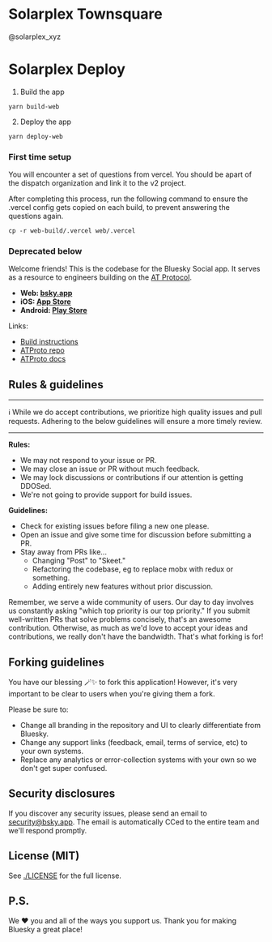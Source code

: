 # Solarplex Townsquare
@solarplex_xyz

# Solarplex Deploy

1. Build the app
```
yarn build-web
```

2. Deploy the app
```
yarn deploy-web
```

### First time setup

You will encounter a set of questions from vercel. You should be apart of the dispatch organization and link it to the v2 project.

After completing this process, run the following command to ensure the .vercel config gets copied on each build, to prevent answering the questions again.

```
cp -r web-build/.vercel web/.vercel
```

### Deprecated below
Welcome friends! This is the codebase for the Bluesky Social app. It serves as a resource to engineers building on the [AT Protocol](https://atproto.com).

- **Web: [bsky.app](https://bsky.app)**
- **iOS: [App Store](https://apps.apple.com/us/app/bluesky-social/id6444370199)**
- **Android: [Play Store](https://play.google.com/store/apps/details?id=xyz.blueskyweb.app&hl=en_US&gl=US)**

Links:

- [Build instructions](./docs/build.md)
- [ATProto repo](https://github.com/bluesky-social/atproto)
- [ATProto docs](https://atproto.com)

## Rules & guidelines

--- 

ℹ️ While we do accept contributions, we prioritize high quality issues and pull requests. Adhering to the below guidelines will ensure a more timely review.

---

**Rules:**

- We may not respond to your issue or PR.
- We may close an issue or PR without much feedback.
- We may lock discussions or contributions if our attention is getting DDOSed.
- We're not going to provide support for build issues.

**Guidelines:**

- Check for existing issues before filing a new one please.
- Open an issue and give some time for discussion before submitting a PR.
- Stay away from PRs like...
  - Changing "Post" to "Skeet."
  - Refactoring the codebase, eg to replace mobx with redux or something.
  - Adding entirely new features without prior discussion. 

Remember, we serve a wide community of users. Our day to day involves us constantly asking "which top priority is our top priority." If you submit well-written PRs that solve problems concisely, that's an awesome contribution. Otherwise, as much as we'd love to accept your ideas and contributions, we really don't have the bandwidth. That's what forking is for!

## Forking guidelines

You have our blessing 🪄✨ to fork this application! However, it's very important to be clear to users when you're giving them a fork.

Please be sure to:

- Change all branding in the repository and UI to clearly differentiate from Bluesky.
- Change any support links (feedback, email, terms of service, etc) to your own systems.
- Replace any analytics or error-collection systems with your own so we don't get super confused.

## Security disclosures

If you discover any security issues, please send an email to security@bsky.app. The email is automatically CCed to the entire team and we'll respond promptly.

## License (MIT)

See [./LICENSE](./LICENSE) for the full license.

## P.S.

We ❤️ you and all of the ways you support us. Thank you for making Bluesky a great place!
